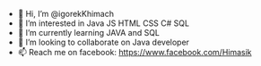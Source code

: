 - 👋 Hi, I’m @igorekKhimach
- 👀 I’m interested in Java JS HTML CSS C# SQL
- 🌱 I’m currently learning JAVA and SQL
- 💞️ I’m looking to collaborate on Java developer
- 📫 Reach me on facebook: https://www.facebook.com/Himasik
